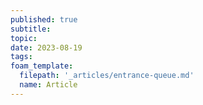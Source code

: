 ```yaml
---
published: true
subtitle:
topic:
date: 2023-08-19
tags: 
foam_template:
  filepath: '_articles/entrance-queue.md'
  name: Article
---
```


# 